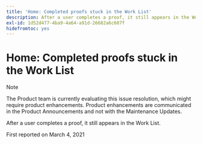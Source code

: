 ```yaml
---
title: 'Home: Completed proofs stuck in the Work List'
description: After a user completes a proof, it still appears in the Work List.
exl-id: 1d52d477-4ba9-4a64-a91d-26682a6c607f
hidefromtoc: yes
---
```

# Home: Completed proofs stuck in the Work List

>[!NOTE]
>
>The Product team is currently evaluating this issue resolution, which might require product enhancements. Product enhancements are communicated in the Product Announcements and not with the Maintenance Updates.

After a user completes a proof, it still appears in the Work List.

First reported on March 4, 2021
